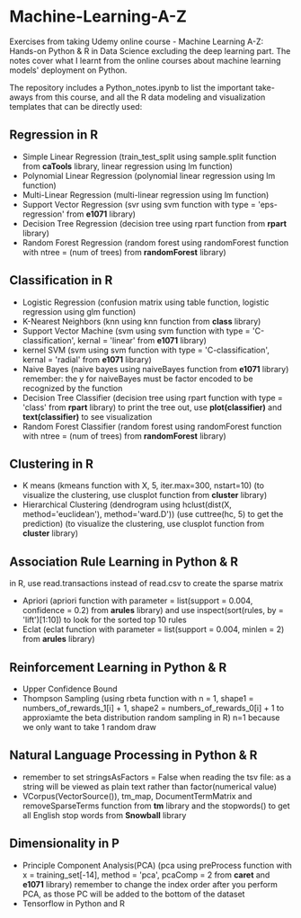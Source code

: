 # Machine-Learning-A-Z
Exercises from taking Udemy online course - Machine Learning A-Z: Hands-on Python & R in Data Science excluding the deep learning part. The notes cover what I learnt from the online courses about machine learning models' deployment on Python.

The repository includes a Python_notes.ipynb to list the important take-aways from this course, and all the R data modeling and visualization templates that can be directly used:
## Regression in R
* Simple Linear Regression (train_test_split using sample.split function from <b>caTools</b> library, linear regression using lm function)
* Polynomial Linear Regression (polynomial linear regression using lm function)
* Multi-Linear Regression (multi-linear regression using lm function)
* Support Vector Regression (svr using svm function with type = 'eps-regression' from <b>e1071</b> library)
* Decision Tree Regression (decision tree using rpart function from <b>rpart</b> library) 
* Random Forest Regression (random forest using randomForest function with ntree = (num of trees) from <b>randomForest</b> library)

## Classification in R
* Logistic Regression (confusion matrix using table function, logistic regression using glm function)
* K-Nearest Neighbors (knn using knn function from <b>class</b> library)
* Support Vector Machine (svm using svm function with type = 'C-classification', kernal = 'linear' from <b>e1071</b> library)
* kernel SVM (svm using svm function with type = 'C-classification', kernal = 'radial' from <b>e1071</b> library)
* Naive Bayes (naive bayes using naiveBayes function from <b>e1071</b> library) remember: the y for naiveBayes must be factor encoded to be recognized by the function
* Decision Tree Classifier (decision tree using rpart function with type = 'class' from <b>rpart</b> library) to print the tree out, use <b>plot(classifier)</b> and <b>text(classifier)</b> to see visualization
* Random Forest Classifier (random forest using randomForest function with ntree = (num of trees) from <b>randomForest</b> library)

## Clustering in R
* K means (kmeans function with X, 5, iter.max=300, nstart=10) (to visualize the clustering, use clusplot function from <b>cluster</b> library)
* Hierarchical Clustering (dendrogram using hclust(dist(X, method='euclidean'), method='ward.D')) (use cuttree(hc, 5) to get the prediction) (to visualize the clustering, use clusplot function from <b>cluster</b> library)

## Association Rule Learning in Python & R
in R, use read.transactions instead of read.csv to create the sparse matrix
* Apriori (apriori function with parameter = list(support = 0.004, confidence = 0.2) from <b>arules</b> library) and use inspect(sort(rules, by = 'lift')[1:10]) to look for the sorted top 10 rules
* Eclat (eclat function with parameter = list(support = 0.004, minlen = 2) from <b>arules</b> library)

## Reinforcement Learning in Python & R
* Upper Confidence Bound
* Thompson Sampling (using rbeta function with n = 1,
                        shape1 = numbers_of_rewards_1[i] + 1,
                        shape2 = numbers_of_rewards_0[i] + 1 to approxiamte the beta distribution random sampling in R) n=1 because we only want to take 1 random draw
                     
## Natural Language Processing in Python & R
* remember to set stringsAsFactors = False when reading the tsv file: as a string will be viewed as plain text rather than factor(numerical value)
* VCorpus(VectorSource()), tm_map, DocumentTermMatrix and removeSparseTerms function from <b>tm</b> library and the stopwords() to get all English stop words from <b>Snowball</b> library

## Dimensionality in P
* Principle Component Analysis(PCA) (pca using preProcess function with x = training_set[-14], method = 'pca', pcaComp = 2 from <b>caret</b> and <b>e1071</b> library) remember to change the index order after you perform PCA, as those PC will be added to the bottom of the dataset
* Tensorflow in Python and R
